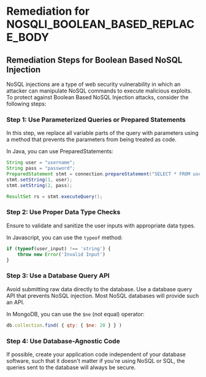 # Remediation for NOSQLI_BOOLEAN_BASED_REPLACE_BODY

## Remediation Steps for Boolean Based NoSQL Injection

NoSQL injections are a type of web security vulnerability in which an attacker can manipulate NoSQL commands to execute malicious exploits. To protect against Boolean Based NoSQL Injection attacks, consider the following steps:

### Step 1: Use Parameterized Queries or Prepared Statements
In this step, we replace all variable parts of the query with parameters using a method that prevents the parameters from being treated as code.

In Java, you can use PreparedStatements:

```java
String user = "username";
String pass = "password";
PreparedStatement stmt = connection.prepareStatement("SELECT * FROM users WHERE user = ? and password = ?");
stmt.setString(1, user);
stmt.setString(2, pass);

ResultSet rs = stmt.executeQuery();
```

### Step 2: Use Proper Data Type Checks

Ensure to validate and sanitize the user inputs with appropriate data types.

In Javascript, you can use the `typeof` method:

```javascript
if (typeof(user_input) !== 'string') {
    throw new Error('Invalid Input')
}
```

### Step 3: Use a Database Query API

Avoid submitting raw data directly to the database. Use a database query API that prevents NoSQL injection. Most NoSQL databases will provide such an API.

In MongoDB, you can use the `$ne` (not equal) operator:

```javascript
db.collection.find( { qty: { $ne: 20 } } )
```

### Step 4: Use Database-Agnostic Code

If possible, create your application code independent of your database software, such that it doesn't matter if you're using NoSQL or SQL, the queries sent to the database will always be secure.